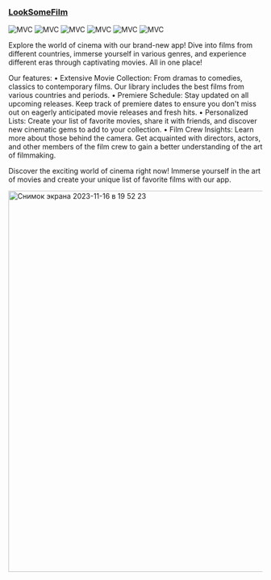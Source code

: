 ### [LookSomeFilm](https://apps.apple.com/ru/app/makesomefood/id6449434835)

<img src="https://img.shields.io/badge/MVVM clean-ff69b4" alt="MVC" /></a>
<img src="https://img.shields.io/badge/No storyboard-purple" alt="MVC" /></a>
<img src="https://img.shields.io/badge/Realm-green" alt="MVC" /></a>
<img src="https://img.shields.io/badge/Alamofire-yellow" alt="MVC" /></a>
<img src="https://img.shields.io/badge/REST API-red" alt="MVC" /></a>
<img src="https://img.shields.io/badge/HIG-blue" alt="MVC" /></a>

Explore the world of cinema with our brand-new app! Dive into films from different countries, immerse yourself in various genres, and experience different eras through captivating movies. All in one place!

Our features:
• Extensive Movie Collection: From dramas to comedies, classics to contemporary films. Our library includes the best films from various countries and periods.
• Premiere Schedule: Stay updated on all upcoming releases. Keep track of premiere dates to ensure you don't miss out on eagerly anticipated movie releases and fresh hits.
• Personalized Lists: Create your list of favorite movies, share it with friends, and discover new cinematic gems to add to your collection.
• Film Crew Insights: Learn more about those behind the camera. Get acquainted with directors, actors, and other members of the film crew to gain a better understanding of the art of filmmaking.


Discover the exciting world of cinema right now! Immerse yourself in the art of movies and create your unique list of favorite films with our app.


<img width="755" alt="Снимок экрана 2023-11-16 в 19 52 23" src="https://github.com/Sosisya/MakeSomeFood_new/assets/96905634/855fa122-c40f-4abd-b51c-811ea3d6e635">
